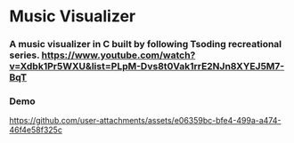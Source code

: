 # Music Visualizer 

### A music visualizer in C built by following Tsoding recreational series. https://www.youtube.com/watch?v=Xdbk1Pr5WXU&list=PLpM-Dvs8t0Vak1rrE2NJn8XYEJ5M7-BqT

### Demo


https://github.com/user-attachments/assets/e06359bc-bfe4-499a-a474-46f4e58f325c